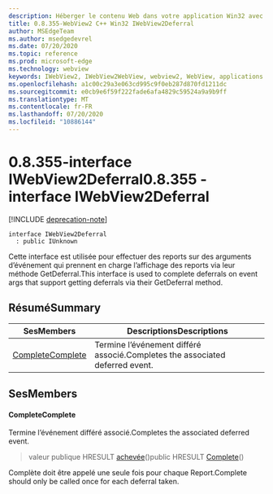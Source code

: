 ```yaml
---
description: Héberger le contenu Web dans votre application Win32 avec le contrôle Microsoft Edge WebView2
title: 0.8.355-WebView2 C++ Win32 IWebView2Deferral
author: MSEdgeTeam
ms.author: msedgedevrel
ms.date: 07/20/2020
ms.topic: reference
ms.prod: microsoft-edge
ms.technology: webview
keywords: IWebView2, IWebView2WebView, webview2, WebView, applications Win32, Win32, Edge
ms.openlocfilehash: a1c00c29a3e063cd995c9f0eb287d870fd1211dc
ms.sourcegitcommit: e0cb9e6f59f222fade6afa4829c59524a9a9b9ff
ms.translationtype: MT
ms.contentlocale: fr-FR
ms.lasthandoff: 07/20/2020
ms.locfileid: "10886144"
---
```

# <span data-ttu-id="138b1-104">0.8.355-interface IWebView2Deferral</span><span class="sxs-lookup"><span data-stu-id="138b1-104">0.8.355 - interface IWebView2Deferral</span></span> 

[!INCLUDE [deprecation-note](../../includes/deprecation-note.md)]

```
interface IWebView2Deferral
  : public IUnknown
```

<span data-ttu-id="138b1-105">Cette interface est utilisée pour effectuer des reports sur des arguments d’événement qui prennent en charge l’affichage des reports via leur méthode GetDeferral.</span><span class="sxs-lookup"><span data-stu-id="138b1-105">This interface is used to complete deferrals on event args that support getting deferrals via their GetDeferral method.</span></span>

## <span data-ttu-id="138b1-106">Résumé</span><span class="sxs-lookup"><span data-stu-id="138b1-106">Summary</span></span>

 <span data-ttu-id="138b1-107">Ses</span><span class="sxs-lookup"><span data-stu-id="138b1-107">Members</span></span>                        | <span data-ttu-id="138b1-108">Descriptions</span><span class="sxs-lookup"><span data-stu-id="138b1-108">Descriptions</span></span>
--------------------------------|---------------------------------------------
[<span data-ttu-id="138b1-109">Complete</span><span class="sxs-lookup"><span data-stu-id="138b1-109">Complete</span></span>](#complete) | <span data-ttu-id="138b1-110">Termine l’événement différé associé.</span><span class="sxs-lookup"><span data-stu-id="138b1-110">Completes the associated deferred event.</span></span>

## <span data-ttu-id="138b1-111">Ses</span><span class="sxs-lookup"><span data-stu-id="138b1-111">Members</span></span>

#### <span data-ttu-id="138b1-112">Complete</span><span class="sxs-lookup"><span data-stu-id="138b1-112">Complete</span></span> 

<span data-ttu-id="138b1-113">Termine l’événement différé associé.</span><span class="sxs-lookup"><span data-stu-id="138b1-113">Completes the associated deferred event.</span></span>

> <span data-ttu-id="138b1-114">valeur publique HRESULT [achevée](#complete)()</span><span class="sxs-lookup"><span data-stu-id="138b1-114">public HRESULT [Complete](#complete)()</span></span>

<span data-ttu-id="138b1-115">Complète doit être appelé une seule fois pour chaque Report.</span><span class="sxs-lookup"><span data-stu-id="138b1-115">Complete should only be called once for each deferral taken.</span></span>

